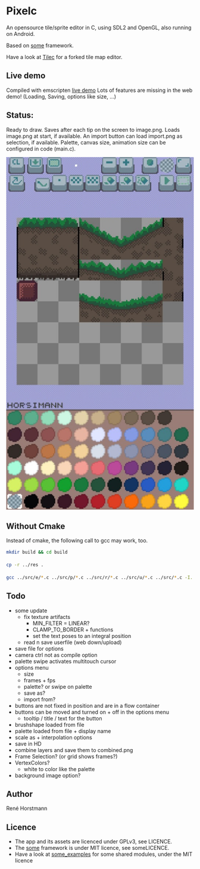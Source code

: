 # Pixelc
An opensource tile/sprite editor in C, using SDL2 and OpenGL, also running on Android.

Based on [some](https://github.com/renehorstmann/some) framework.

Have a look at [Tilec](https://github.com/renehorstmann/Tilec) for a forked tile map editor.

## Live demo
Compiled with emscripten [live demo](https://renehorstmann.github.io/pixelc)
Lots of features are missing in the web demo! (Loading, Saving, options like size, ...)

## Status:
Ready to draw.
Saves after each tip on the screen to image.png.
Loads image.png at start, if available.
An import button can load import.png as selection, if available.
Palette, canvas size, animation size can be configured in code (main.c).

![example_image](example.jpg)

## Without Cmake

Instead of cmake, the following call to gcc may work, too.

```sh
mkdir build && cd build

cp -r ../res .

gcc ../src/e/*.c ../src/p/*.c ../src/r/*.c ../src/u/*.c ../src/*.c -I../include/ $(sdl2-config --cflags --libs) -lSDL2_image -lglew32 -lopengl32 -lglu32 -DOPTION_GLEW -DOPTION_SDL -o pixelc
```

## Todo
- some update
  - fix texture artifacts
    - MIN_FILTER = LINEAR?
    - CLAMP_TO_BORDER + functions
    - set the text poses to an integral position
  - read n save userfile (web down/upload)
- save file for options
- camera ctrl not as compile option
- palette swipe activates multitouch cursor
- options menu
  - size
  - frames + fps
  - palette? or swipe on palette
  - save as?
  - import from?
- buttons are not fixed in position and are in a flow container
- buttons can be moved and turned on + off in the options menu
  - tooltip / title / text for the button
- brushshape loaded from file
- palette loaded from file + display name
- scale as + interpolation options
- save in HD
- combine layers and save them to combined.png
- Frame Selection? (or grid shows frames?)
- VertexColors?
  - white to color like the palette
- background image option?


## Author
René Horstmann

## Licence
- The app and its assets are licenced under GPLv3, see LICENCE.
- The [some](https://github.com/renehorstmann/some) framework is under MIT licence, see someLICENCE.
- Have a look at [some_examples](https://github.com/renehorstmann/some_examples) for some shared modules, under the MIT licence
